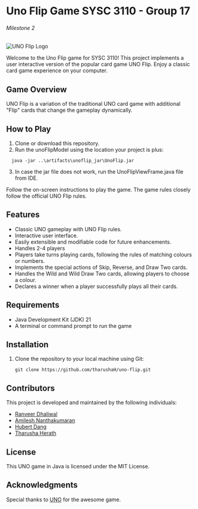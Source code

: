 # Uno Flip Game SYSC 3110 - Group 17
###### Milestone 2

![UNO Flip Logo](https://th.bing.com/th/id/OIP.RVQRkbcpUp4QV2O-y_b7ewHaEK?w=324&h=182&c=7&r=0&o=5&pid=1.7)

Welcome to the Uno Flip game for SYSC 3110! This project implements a user interactive version of the popular card game UNO Flip. Enjoy a classic card game experience on your computer.

## Game Overview

UNO Flip is a variation of the traditional UNO card game with additional "Flip" cards that change the gameplay dynamically.

## How to Play

1. Clone or download this repository.
2. Run the unoFlipModel using the location your project is plus:
```shell
  java -jar ..\artifacts\unoflip_jar\UnoFlip.jar
```
3. In case the jar file does not work, run the UnoFlipViewFrame.java file from IDE.

Follow the on-screen instructions to play the game. The game rules closely follow the official UNO Flip rules.

## Features

- Classic UNO gameplay with UNO Flip rules.
- Interactive user interface.
- Easily extensible and modifiable code for future enhancements.
- Handles 2-4 players
- Players take turns playing cards, following the rules of matching colours or numbers.
- Implements the special actions of Skip, Reverse, and Draw Two cards.
- Handles the Wild and Wild Draw Two cards, allowing players to choose a colour.
- Declares a winner when a player successfully plays all their cards.

## Requirements

- Java Development Kit (JDK) 21
- A terminal or command prompt to run the game

## Installation

1. Clone the repository to your local machine using Git:

   ```shell
   git clone https://github.com/tharushaH/uno-flip.git
   
## Contributors

This project is developed and maintained by the following individuals:

- [Ranveer Dhaliwal](https://github.com/ranveerdhaliwal03)
- [Amilesh Nanthakumaran](https://github.com/AmileshN)
- [Hubert Dang](https://github.com/hubertdang)
- [Tharusha Herath](https://github.com/tharushaH)

## License 
This UNO game in Java is licensed under the MIT License.

## Acknowledgments
Special thanks to [UNO](https://www.mattelgames.com/en-us/cards/uno/) for the awesome game.

